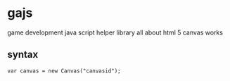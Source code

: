 # gajs
game development java script helper library all about html 5 canvas works

## syntax

```
var canvas = new Canvas("canvasid");


```
